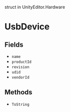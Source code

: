 struct in UnityEditor.Hardware
# UsbDevice

## Fields
- `name`
- `productId`
- `revision`
- `udid`
- `vendorId`
## Methods
- `ToString`
